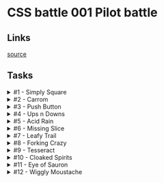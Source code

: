 # CSS battle 001 Pilot battle

## Links
[source](https://cssbattle.dev/battle/1)

## Tasks

<details>
  <summary>#1 - Simply Square</summary>

  [Task](https://cssbattle.dev/play/1)

    <div></div>
    <style>
      div {
        margin: -8px;
        width: 200px;
        height: 200px;
        background: #b5e0ba;
        box-shadow: 0 0 0 200px #5d3a3a;
      }
    </style>

</details>

<details>
  <summary>#2 - Carrom</summary>

  [Task](https://cssbattle.dev/play/2)

    <div></div><div></div><div></div><div></div>
    <style>
      body {
        margin: 0;
        background: #62374e;
      }
      div {
        margin: 50px;
        float: left;
        width: 50px;
        height: 50px;
        background: #fdc57b;
      }
      div:nth-of-type(2n + 1) {
        margin-right: 150px;
      }
    </style>

</details>

<details>
  <summary>#3 - Push Button</summary>

  [Task](https://cssbattle.dev/play/3)

    <div><div>
    <style>
      body {
        margin: 0;
        padding: 75px 50px;
        background: #6592CF;
      }
      div {
        height: 150px;
        background: #243D83;
      }
      div div {
        margin: 0 75px;
        border: solid 50px #243D83;
        box-shadow: 0 0 0 50px #6592CF;
        border-radius: 50%;
        width: 50px;
        height: 50px;
        background: #EEB850;
      }
    </style>

</details>

<details>
  <summary>#4 - Ups n Downs</summary>

  [Task](https://cssbattle.dev/play/4)

    <div></div><div></div><div></div><div></div><div></div><div>
    <style>
      body {
        margin: 0;
        background: #62306D;
        padding: 50px;
      }
      div {
        float: left;
        width: 100px;
        height: 100px;
      }
      div:nth-of-type(2n) {
        background: #F7EC7D;
        border-radius: 50% 50% 0 0;
      }
      div:nth-of-type(2n + 4) {
        transform: rotate(180deg);
      }
    </style>

</details>

<details>
  <summary>#5 - Acid Rain</summary>

  [Task](https://cssbattle.dev/play/5)

    <div></div><div></div><div></div>
    <style>
      body {
        margin: 0;
        background: #0B2429;
        position: relative;
      }
      div {
        position: absolute;
        right: 80px;
        top: 30px;
        width: 120px;
        height: 120px;
        background: #F3AC3C;
        border-radius: 50% 50% 50% 0;
      }
      div + div {
        right: 140px;
        top: 90px;
        transform: rotate(0.5turn);
      }
      div + div + div {
        right: 200px;
        top: 150px;
      }
      div:nth-of-type(2n) {
        background: #998235;
      }
    </style>

</details>

<details>
  <summary>#6 - Missing Slice</summary>

  [Task](https://cssbattle.dev/play/6)

    <div class=a></div><div class=b></div><div class=c></div>
    <style>
      body {
        margin: 0;
        background: #E3516E;
        padding: 50px 100px;
      }
      div {
        width: 100px;
        height: 100px;
        background: #dd6b4d;
        float: left;
      }
      .a {
        background: #51B5A9;
        border-radius: 100% 0 0 0;
      }
      .b {
        background: #FADE8B;
        border-radius: 0 100% 0 0;
      }
      .c {
        background: #F7F3D7;
        border-radius: 0 0 0 100%;
      }
    </style>

</details>

<details>
  <summary>#7 - Leafy Trail</summary>

  [Task](https://cssbattle.dev/play/7)

    <div class=a></div><div class=b></div><div class=c></div>
    <style>
      body {
        margin: 0;
        background: #E3516E;
        padding: 50px 100px;
      }
      div {
        width: 100px;
        height: 100px;
        background: #dd6b4d;
        float: left;
      }
      .a {
        background: #51B5A9;
        border-radius: 100% 0 0 0;
      }
      .b {
        background: #FADE8B;
        border-radius: 0 100% 0 0;
      }
      .c {
        background: #F7F3D7;
        border-radius: 0 0 0 100%;
      }
    </style>

</details>

<details>
  <summary>#8 - Forking Crazy</summary>

  [Task](https://cssbattle.dev/play/8)

    <div class="bg">
      <div class="upward-circle"></div>
      <div class="upward-circle left-margin"></div>
      <div class="upward-circle left-margin"></div>
      <div class="upward-circle left-margin"></div>
    </div>
    <div id="striped"></div>
    <div class="bg darker">
      <div class="downward-circle left-margin"></div>
      <div class="downward-circle left-margin"></div>
      <div class="downward-circle left-margin"></div>
    </div>
    <div id="bottom"></div>
    <div id="stick"></div>

    <style>
      body {
        padding: 42px 122px 0;
        background: #6592CF;
      }
      .bg {
        font-size: 0;
        width: 140px;
        height: 20px;
      }
      .darker {
        background: #060F55;
      }
      .left-margin {
        margin-left: 20px;
      }
      #striped {
        width: 140px;
        height: 70px;
        background: repeating-linear-gradient(
          to right,
          #060F55 0px,
          #060F55 20px,
          #6592CF 20px,
          #6592CF 40px);
      }
      #bottom {
        width: 140px;
        height: 90px;
        background: #060F55;
        border-radius: 0 0 100px 100px;
      }
      .upward-circle {
        width: 20px;
        height: 20px;
        background: #060F55;
        border-radius: 20px 20px 0 0;
        display: inline-block;
      }
      .downward-circle {
        width: 20px;
        height: 20px;
        background: #6592CF;
        border-radius: 0 0 20px 20px;
        display: inline-block;
      }
      #stick {
        width: 20px;
        height: 60px;
        z-index: 1;
        position: relative;
        top: -10px;
        background: #060F55;
        margin-left: 60px;
      }
    </style>

</details>

<details>
  <summary>#9 - Tesseract</summary>

  [Task](https://cssbattle.dev/play/9)

    <p a><p b><p c>
    <style>
      * {
        margin: 0;
        position: absolute
      }
      body {
        background: #222730
      }
      p {
        background:#4CAAB3;
        height:150;
      }
      [a] {
        width: 400;
        top: 75;
      }
      [b] {
        width: 150;
        transform: rotate(45deg);
        margin: 75+125;box-shadow:0+0+0+50px#222730;
      }
      [c] {
        height:50;
        width:50;
        background:#393E46;
        border-radius:50%;
        margin:125+175;
      }
    </style>

</details>

<details>
  <summary>#10 - Cloaked Spirits</summary>

  [Task](https://cssbattle.dev/play/10)

    <p a><i></i></p><p b><i></i></p><p a><i></i></p>
    <style>	
      body {
        margin: 0 50;
        background: #62306D
      }
      p {
        display: inline-block;
        width: 100;
        height: 100;
        background: #F7EC7D;
      }
      i {
        display: block;
        width: 60;
        height: 60;
        background: #E38F66;
        border: solid 20px #AA445F;
        border-radius: 50%;
        margin-top: -50
      }
      [a]{
        margin-top: 200
      }
      [b]{
        height: 200
      }
      [b] > i {
        background: #AA445F;
        border: solid 20px #E38F66;
      }
    </style>

</details>

<details>
  <summary>#11 - Eye of Sauron</summary>

  [Task](https://cssbattle.dev/play/11)

    <div id="l"></div><div id="c"></div><div id="r"></div>
    <style>
      body {
        background: #191210;
        position: relative;
        margin: 0
      }
      div {
        position: absolute;
      }
      #c {
        top: 100;
        left: 150;
        width: 50;
        height: 50;
        background: #84271C;
        border-radius: 50%;
        border: solid #191210 25px;
        box-shadow: 0px 0px 0px 20px #ECA03D;
      }
      #l, #r {
        width: 60;
        height: 30;
        border-radius: 50px 50px 0 0;
        border: solid #ECA03D 20px;
        border-bottom: 0;
      }
      #l {
        top: 150;
        transform: rotate(180deg);
        left: 50;
      }
      #r {
        top: 100;
        left: 250;
      }
    </style>

</details>

<details>
  <summary>#12 - Wiggly Moustache</summary>

  [Task](https://cssbattle.dev/play/12)

    <div id="l"></div>
    <div id="c"></div>
    <div id="r"></div>
    <style>
      *{
        background: #F5D6B4;
        position: fixed;
      }
      #l, #r, #c{
        width: 60px;
        height: 30px;
        border: 20px solid #D86F45;
      }
      #l, #r{
        border-radius: 0 0 50px 50px;
        border-top: 0;
      }
      #l{
        margin: 142px 0 0 62px;
      }
      #r{
        margin: 142px 0 0 222px;
      }
      #c{
        margin: 92px 0 0 142px;
        border-radius: 50px 50px 0 0;
        border-bottom: 0;
      }
      #l:before, #r:after{
        content: "";
        width: 20px;
        height: 10px;
        position: absolute;
        background: #D86F45;
        border-radius: 20px 20px 0 0;
        top: -10px;
      }
      #l:before{
        left: -20px;
      }
      #r:after{
        left: 60px;
      }
    </style>

</details>
